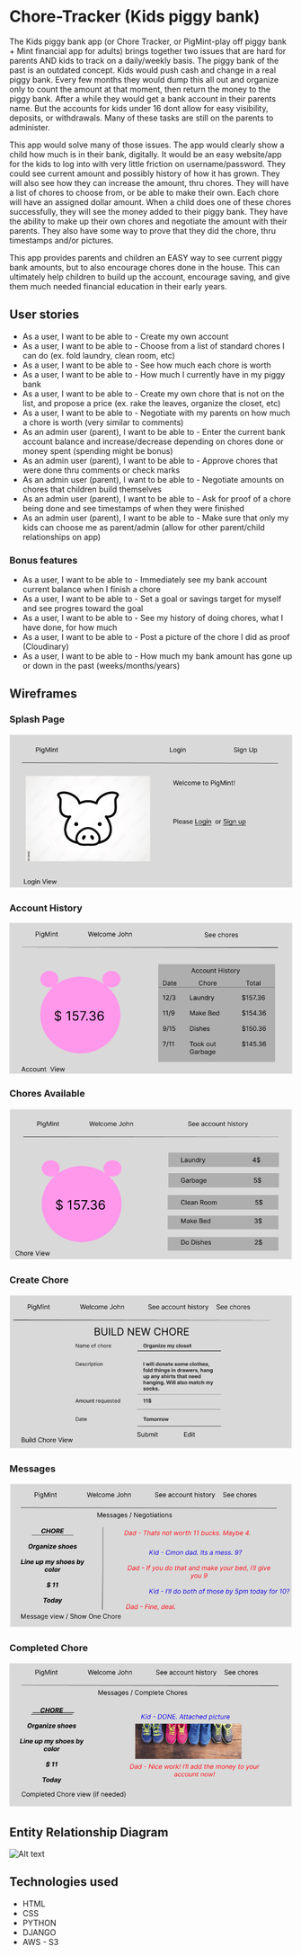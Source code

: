 # Chore-Tracker (Kids piggy bank)

The Kids piggy bank app (or Chore Tracker, or PigMint-play off piggy bank + Mint financial app for adults) brings together two issues that are hard for parents AND kids to track on a daily/weekly basis. The piggy bank of the past is an outdated concept. Kids would push cash and change in a real piggy bank. Every few months they would dump this all out and organize only to count the amount at that moment, then return the money to the piggy bank. After a while they would get a bank account in their parents name. But the accounts for kids under 16 dont allow for easy visibility, deposits, or withdrawals. Many of these tasks are still on the parents to administer.

This app would solve many of those issues. The app would clearly show a child how much is in their bank, digitally. It would be an easy website/app for the kids to log into with very little friction on username/password. They could see current amount and possibly history of how it has grown. They will also see how they can increase the amount, thru chores. They will have a list of chores to choose from, or be able to make their own. Each chore will have an assigned dollar amount. When a child does one of these chores successfully, they will see the money added to their piggy bank. They have the ability to make up their own chores and negotiate the amount with their parents. They also have some way to prove that they did the chore, thru timestamps and/or pictures.

This app provides parents and children an EASY way to see current piggy bank amounts, but to also encourage chores done in the house. This can ultimately help children to build up the account, encourage saving, and give them much needed financial education in their early years.

## User stories

- As a user, I want to be able to - Create my own account
- As a user, I want to be able to - Choose from a list of standard chores I can do (ex. fold laundry, clean room, etc)
- As a user, I want to be able to - See how much each chore is worth
- As a user, I want to be able to - How much I currently have in my piggy bank
- As a user, I want to be able to - Create my own chore that is not on the list, and propose a price (ex. rake the leaves, organize the closet, etc)
- As a user, I want to be able to - Negotiate with my parents on how much a chore is worth (very similar to comments)
- As an admin user (parent), I want to be able to - Enter the current bank account balance and increase/decrease depending on chores done or money spent (spending might be bonus)
- As an admin user (parent), I want to be able to - Approve chores that were done thru comments or check marks
- As an admin user (parent), I want to be able to - Negotiate amounts on chores that children build themselves
- As an admin user (parent), I want to be able to - Ask for proof of a chore being done and see timestamps of when they were finished
- As an admin user (parent), I want to be able to - Make sure that only my kids can choose me as parent/admin (allow for other parent/child relationships on app)

### Bonus features

- As a user, I want to be able to - Immediately see my bank account current balance when I finish a chore
- As a user, I want to be able to - Set a goal or savings target for myself and see progres toward the goal
- As a user, I want to be able to - See my history of doing chores, what I have done, for how much
- As a user, I want to be able to - Post a picture of the chore I did as proof (Cloudinary)
- As a user, I want to be able to - How much my bank amount has gone up or down in the past (weeks/months/years)

## Wireframes

### Splash Page

![Alt text](img/Splash%20Page.png)

### Account History

![Alt text](img/Account%20History.png)

### Chores Available

![Alt text](img/Available%20Chores%20View.png)

### Create Chore

![Alt text](img/Create%20Chore%20View.png)

### Messages

![Alt text](img/Negotiations%20Messages.png)

### Completed Chore

![Alt text](img/See%20Chore%20Done%20v2.png)

## Entity Relationship Diagram

![Alt text](ERD.png)

## Technologies used

- HTML
- CSS
- PYTHON
- DJANGO
- AWS - S3
